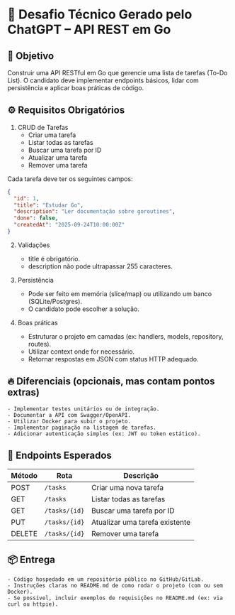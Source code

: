 # 📌 Desafio Técnico Gerado pelo ChatGPT – API REST em Go

## 🎯 Objetivo

Construir uma API RESTful em Go que gerencie uma lista de tarefas (To-Do List).
O candidato deve implementar endpoints básicos, lidar com persistência e aplicar boas práticas de código.

## ⚙️ Requisitos Obrigatórios

1. CRUD de Tarefas
   - Criar uma tarefa
   - Listar todas as tarefas
   - Buscar uma tarefa por ID
   - Atualizar uma tarefa
   - Remover uma tarefa

Cada tarefa deve ter os seguintes campos:

```json
{
  "id": 1,
  "title": "Estudar Go",
  "description": "Ler documentação sobre goroutines",
  "done": false,
  "createdAt": "2025-09-24T10:00:00Z"
}
```

2. Validações

   - title é obrigatório.
   - description não pode ultrapassar 255 caracteres.

3. Persistência

   - Pode ser feito em memória (slice/map) ou utilizando um banco (SQLite/Postgres).
   - O candidato pode escolher a solução.

4. Boas práticas
   - Estruturar o projeto em camadas (ex: handlers, models, repository, routes).
   - Utilizar context onde for necessário.
   - Retornar respostas em JSON com status HTTP adequado.

## 🔥 Diferenciais (opcionais, mas contam pontos extras)

    - Implementar testes unitários ou de integração.
    - Documentar a API com Swagger/OpenAPI.
    - Utilizar Docker para subir o projeto.
    - Implementar paginação na listagem de tarefas.
    - Adicionar autenticação simples (ex: JWT ou token estático).

## 📡 Endpoints Esperados

| Método | Rota          | Descrição                      |
| ------ | ------------- | ------------------------------ |
| POST   | `/tasks`      | Criar uma nova tarefa          |
| GET    | `/tasks`      | Listar todas as tarefas        |
| GET    | `/tasks/{id}` | Buscar uma tarefa por ID       |
| PUT    | `/tasks/{id}` | Atualizar uma tarefa existente |
| DELETE | `/tasks/{id}` | Remover uma tarefa             |

## 📦 Entrega

    - Código hospedado em um repositório público no GitHub/GitLab.
    - Instruções claras no README.md de como rodar o projeto (com ou sem Docker).
    - Se possível, incluir exemplos de requisições no README.md (ex: via curl ou httpie).
